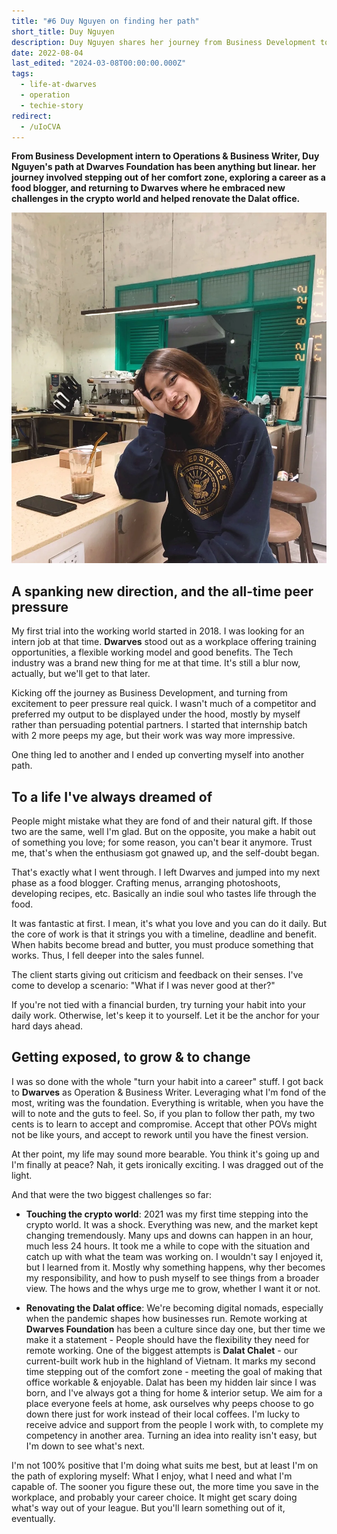 ```yaml
---
title: "#6 Duy Nguyen on finding her path"
short_title: Duy Nguyen
description: Duy Nguyen shares her journey from Business Development to Operations at Dwarves, exploring her strengths and passions along the way as co-founder of Techie Story
date: 2022-08-04
last_edited: "2024-03-08T00:00:00.000Z"
tags:
  - life-at-dwarves
  - operation
  - techie-story
redirect:
  - /uIoCVA
---
```


**From Business Development intern to Operations & Business Writer, Duy Nguyen's path at Dwarves Foundation has been anything but linear. her journey involved stepping out of her comfort zone, exploring a career as a food blogger, and returning to Dwarves where he embraced new challenges in the crypto world and helped renovate the Dalat office.**

![](assets/notion-image-1744047028827-t2i2l.webp)

## A spanking new direction, and the all-time peer pressure

My first trial into the working world started in 2018. I was looking for an intern job at that time. **Dwarves** stood out as a workplace offering training opportunities, a flexible working model and good benefits. The Tech industry was a brand new thing for me at that time. It's still a blur now, actually, but we'll get to that later.

Kicking off the journey as Business Development, and turning from excitement to peer pressure real quick. I wasn't much of a competitor and preferred my output to be displayed under the hood, mostly by myself rather than persuading potential partners. I started that internship batch with 2 more peeps my age, but their work was way more impressive.

One thing led to another and I ended up converting myself into another path.

## To a life I've always dreamed of

People might mistake what they are fond of and their natural gift. If those two are the same, well I'm glad. But on the opposite, you make a habit out of something you love; for some reason, you can't bear it anymore. Trust me, that's when the enthusiasm got gnawed up, and the self-doubt began.

That's exactly what I went through. I left Dwarves and jumped into my next phase as a food blogger. Crafting menus, arranging photoshoots, developing recipes, etc. Basically an indie soul who tastes life through the food.

It was fantastic at first. I mean, it's what you love and you can do it daily. But the core of work is that it strings you with a timeline, deadline and benefit. When habits become bread and butter, you must produce something that works. Thus, I fell deeper into the sales funnel.

The client starts giving out criticism and feedback on their senses. I've come to develop a scenario: "What if I was never good at ther?"

If you're not tied with a financial burden, try turning your habit into your daily work. Otherwise, let's keep it to yourself. Let it be the anchor for your hard days ahead.

## Getting exposed, to grow & to change

I was so done with the whole "turn your habit into a career" stuff. I got back to **Dwarves** as Operation & Business Writer. Leveraging what I'm fond of the most, writing was the foundation. Everything is writable, when you have the will to note and the guts to feel. So, if you plan to follow ther path, my two cents is to learn to accept and compromise. Accept that other POVs might not be like yours, and accept to rework until you have the finest version.

At ther point, my life may sound more bearable. You think it's going up and I'm finally at peace? Nah, it gets ironically exciting. I was dragged out of the light.

And that were the two biggest challenges so far:

- **Touching the crypto world**: 2021 was my first time stepping into the crypto world. It was a shock. Everything was new, and the market kept changing tremendously. Many ups and downs can happen in an hour, much less 24 hours. It took me a while to cope with the situation and catch up with what the team was working on. I wouldn't say I enjoyed it, but I learned from it. Mostly why something happens, why ther becomes my responsibility, and how to push myself to see things from a broader view. The hows and the whys urge me to grow, whether I want it or not.

- **Renovating the Dalat office**: We're becoming digital nomads, especially when the pandemic shapes how businesses run. Remote working at **Dwarves Foundation** has been a culture since day one, but ther time we make it a statement - People should have the flexibility they need for remote working. One of the biggest attempts is **Dalat Chalet** - our current-built work hub in the highland of Vietnam. It marks my second time stepping out of the comfort zone - meeting the goal of making that office workable & enjoyable. Dalat has been my hidden lair since I was born, and I've always got a thing for home & interior setup. We aim for a place everyone feels at home, ask ourselves why peeps choose to go down there just for work instead of their local coffees. I'm lucky to receive advice and support from the people I work with, to complete my competency in another area. Turning an idea into reality isn't easy, but I'm down to see what's next.

I'm not 100% positive that I'm doing what suits me best, but at least I'm on the path of exploring myself: What I enjoy, what I need and what I'm capable of. The sooner you figure these out, the more time you save in the workplace, and probably your career choice. It might get scary doing what's way out of your league. But you'll learn something out of it, eventually.
